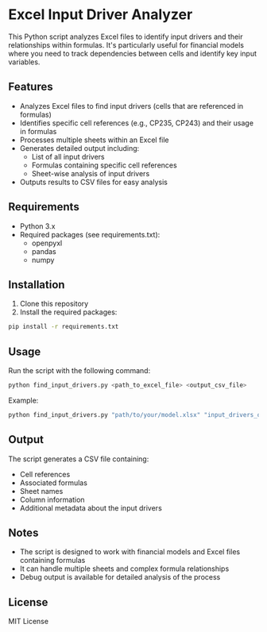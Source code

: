 # Excel Input Driver Analyzer

This Python script analyzes Excel files to identify input drivers and their relationships within formulas. It's particularly useful for financial models where you need to track dependencies between cells and identify key input variables.

## Features

- Analyzes Excel files to find input drivers (cells that are referenced in formulas)
- Identifies specific cell references (e.g., CP235, CP243) and their usage in formulas
- Processes multiple sheets within an Excel file
- Generates detailed output including:
  - List of all input drivers
  - Formulas containing specific cell references
  - Sheet-wise analysis of input drivers
- Outputs results to CSV files for easy analysis

## Requirements

- Python 3.x
- Required packages (see requirements.txt):
  - openpyxl
  - pandas
  - numpy

## Installation

1. Clone this repository
2. Install the required packages:
```bash
pip install -r requirements.txt
```

## Usage

Run the script with the following command:
```bash
python find_input_drivers.py <path_to_excel_file> <output_csv_file>
```

Example:
```bash
python find_input_drivers.py "path/to/your/model.xlsx" "input_drivers_output.csv"
```

## Output

The script generates a CSV file containing:
- Cell references
- Associated formulas
- Sheet names
- Column information
- Additional metadata about the input drivers

## Notes

- The script is designed to work with financial models and Excel files containing formulas
- It can handle multiple sheets and complex formula relationships
- Debug output is available for detailed analysis of the process

## License

MIT License 

